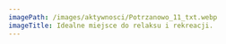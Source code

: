 ```yaml
---
imagePath: /images/aktywnosci/Potrzanowo_11_txt.webp
imageTitle: Idealne miejsce do relaksu i rekreacji.
---
```

